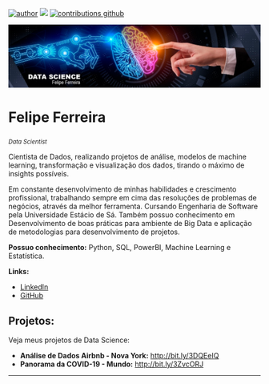 [![author](https://img.shields.io/badge/author-felipeferreira-red.svg)](https://www.linkedin.com/in/felipeferreiratids/) [![](https://img.shields.io/badge/python-3.7+-blue.svg)](https://www.python.org/downloads/release/python-365/) [![contributions github](https://img.shields.io/badge/contributions-welcome-brightgreen.svg?style=flat)](https://github.com/ferreiramar96)

<p align="center">
  <img src="iaa.png" >
</p>

# Felipe Ferreira
<sub>*Data Scientist*</sub>

Cientista de Dados, realizando projetos de análise, modelos de machine learning, transformação e visualização dos dados, tirando o máximo de insights possíveis. 

Em constante desenvolvimento de minhas habilidades e crescimento profissional, trabalhando sempre em cima das resoluções de problemas de negócios, através da melhor ferramenta.
Cursando Engenharia de Software pela Universidade Estácio de Sá. Também possuo conhecimento em Desenvolvimento de boas práticas para ambiente de Big Data e aplicação de metodologias para desenvolvimento de projetos.

**Possuo conhecimento:** Python, SQL, PowerBI, Machine Learning e Estatística.

**Links:**
* [LinkedIn](https://www.linkedin.com/in/felipeferreiratids/)
* [GitHub](https://github.com/ferreiramar96)


## Projetos:
Veja meus projetos de Data Science:

* **Análise de Dados Airbnb - Nova York:** http://bit.ly/3DQEeIQ
* **Panorama da COVID-19 - Mundo:** http://bit.ly/3ZvcORJ
---
